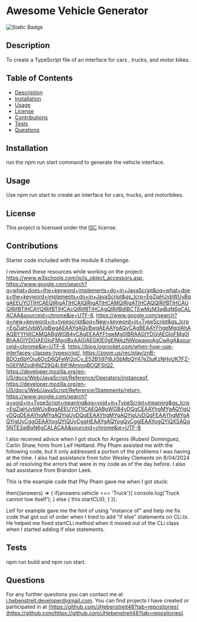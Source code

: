 
  # Awesome Vehicle Generator

  ![Static Badge](https://img.shields.io/badge/License-ISC-darkred)

  ## Description

  To create a TypeScript file of an interface for cars , trucks, and motor bikes.

  ## Table of Contents

- [Description](#description)
- [Installation](#installation)
- [Usage](#usage)
- [License](#license)
- [Contributions](#contributions)
- [Tests](#tests)
- [Questions](#questions)

## Installation

run the npm run start command to generate the vehicle interface.

## Usage

Use npm run start to create an interface for cars, trucks, and motorbikes.

## License
  This project is licensed under the [ISC](https://opensource.org/license/isc-license-txt) license.

## Contributions

Starter code included with the module 8 challenge.

I reviewed these resources while working on the project:
https://www.w3schools.com/js/js_object_accessors.asp,
https://www.google.com/search?q=what+does+the+keyword+implements+do+in+JavaScript&oq=what+does+the+keyword+implements+do+in+JavaScript&gs_lcrp=EgZjaHJvbWUyBggAEEUYOTIHCAEQIRigATIHCAIQIRigATIHCAMQIRigATIHCAQQIRifBTIHCAUQIRifBTIHCAYQIRifBTIHCAcQIRifBTIHCAgQIRifBdIBCTEwMzM3ajBqN6gCALACAA&sourceid=chrome&ie=UTF-8,
https://www.google.com/search?q=new+keyword+in+typescript&oq=New+keyword+in+TypeScript&gs_lcrp=EgZjaHJvbWUqBwgAEAAYgAQyBwgAEAAYgAQyCAgBEAAYFhgeMggIAhAAGBYYHjIICAMQABgWGB4yCAgEEAAYFhgeMg0IBRAAGIYDGIAEGIoFMg0IBhAAGIYDGIAEGIoFMgoIBxAAGIAEGKIE0gEINjkzNWowajeoAgCwAgA&sourceid=chrome&ie=UTF-8,
https://blog.logrocket.com/when-how-use-interfaces-classes-typescript/,
https://zoom.us/rec/play/znB-BDOz6bYOiu6OcD6QFeWl2oCy_E52B1i97t8Ji5bMbQY47eZtuKzNHvUK7FZ-hGEFM2odHNZ29Q4i.6tFtMmmqBOQFStQ2,
https://developer.mozilla.org/en-US/docs/Web/JavaScript/Reference/Operators/instanceof,
https://developer.mozilla.org/en-US/docs/Web/JavaScript/Reference/Statements/return,
https://www.google.com/search?q=void+in+TypeScript+meaning&oq=void+in+TypeScript+meaning&gs_lcrp=EgZjaHJvbWUyBggAEEUYOTIICAEQABgWGB4yDQgCEAAYhgMYgAQYigUyDQgDEAAYhgMYgAQYigUyDQgEEAAYhgMYgAQYigUyDQgFEAAYhgMYgAQYigUyCggGEAAYogQYiQUyCggHEAAYgAQYogQyCggIEAAYogQYiQXSAQg5NTE3ajBqN6gCALACAA&sourceid=chrome&ie=UTF-8

I also received advice when I got stuck for Argenis (Ruben) Dominguez, Carlin Shaw, hints from Leif Heitland. Phy Pham assisted me with the following code, but it only addressed a portion of the problems I was having at the time. I also had assistance from tutor Wesley Clements on 8/04/2024 as of resolving the errors that were in my code as of the day before. I also had assistance from Brandon Leek.

This is the example code that Phy Pham gave me when I got stuck:

then((answers) => {
  if(answers.vehicle === 'Truck'){
    console.log('Truck cannot tow itself');
  } else {
    this.startCLI();
  }
});

Leif for example gave me the hint of using "instance of" and help me fix code that got out of order when I tried to add "if else" statements on CLi.ts. He helped me fixed startCLi method when it moved out of the CLi class when I started adding if else statements.

## Tests

npm run build and npm run start.
  
## Questions

For any further questions you can contact me at [j.hebenstreit.developer@gmail.com](mailto:j.hebenstreit.developer@gmail.com). You can find projects I have created or participated in at [https://github.com/JHebenstreit48?tab=repositories](https://github.com/https://github.com/JHebenstreit48?tab=repositories).

